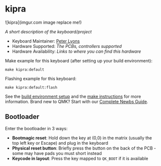 # kipra

![kipra](imgur.com image replace me!)

*A short description of the keyboard/project*

* Keyboard Maintainer: [Peter Lyons](https://github.com/focusaurus)
* Hardware Supported: *The PCBs, controllers supported*
* Hardware Availability: *Links to where you can find this hardware*

Make example for this keyboard (after setting up your build environment):

    make kipra:default

Flashing example for this keyboard:

    make kipra:default:flash

See the [build environment setup](https://docs.qmk.fm/#/getting_started_build_tools) and the [make instructions](https://docs.qmk.fm/#/getting_started_make_guide) for more information. Brand new to QMK? Start with our [Complete Newbs Guide](https://docs.qmk.fm/#/newbs).

## Bootloader

Enter the bootloader in 3 ways:

* **Bootmagic reset**: Hold down the key at (0,0) in the matrix (usually the top left key or Escape) and plug in the keyboard
* **Physical reset button**: Briefly press the button on the back of the PCB - some may have pads you must short instead
* **Keycode in layout**: Press the key mapped to `QK_BOOT` if it is available
